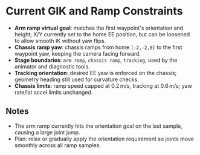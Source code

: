 # Current GIK and Ramp Constraints

- **Arm ramp virtual goal**: matches the first waypoint's orientation and height; X/Y currently set to the home EE position, but can be loosened to allow smooth IK without yaw flips.
- **Chassis ramp yaw**: chassis ramps from home `[-2,-2,0]` to the first waypoint yaw, keeping the camera facing forward.
- **Stage boundaries**: `arm ramp`, `chassis ramp`, `tracking`, used by the animator and diagnostic tools.
- **Tracking orientation**: desired EE yaw is enforced on the chassis; geometry heading still used for curvature checks.
- **Chassis limits**: ramp speed capped at 0.2 m/s, tracking at 0.6 m/s; yaw rate/lat accel limits unchanged.

## Notes
- The arm ramp currently hits the orientation goal on the last sample, causing a large joint jump.
- Plan: relax or gradually apply the orientation requirement so joints move smoothly across all ramp samples.
